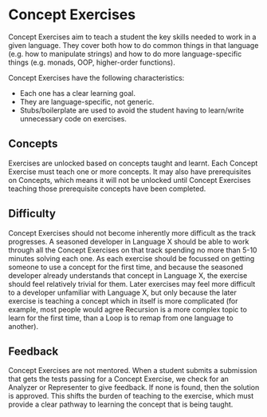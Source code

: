 # Concept Exercises

Concept Exercises aim to teach a student the key skills needed to work in a given language. They cover both how to do common things in that language (e.g. how to manipulate strings) and how to do more language-specific things (e.g. monads, OOP, higher-order functions).

Concept Exercises have the following characteristics:

- Each one has a clear learning goal.
- They are language-specific, not generic.
- Stubs/boilerplate are used to avoid the student having to learn/write unnecessary code on exercises.

## Concepts

Exercises are unlocked based on concepts taught and learnt.
Each Concept Exercise must teach one or more concepts.
It may also have prerequisites on Concepts, which means it will not be unlocked until Concept Exercises teaching those prerequisite concepts have been completed.

## Difficulty

Concept Exercises should not become inherently more difficult as the track progresses.
A seasoned developer in Language X should be able to work through all the Concept Exercises on that track spending no more than 5-10 minutes solving each one.
As each exercise should be focussed on getting someone to use a concept for the first time, and because the seasoned developer already understands that concept in Language X, the exercise should feel relatively trivial for them.
Later exercises may feel more difficult to a developer unfamiliar with Language X, but only because the later exercise is teaching a concept which in itself is more complicated (for example, most people would agree Recursion is a more complex topic to learn for the first time, than a Loop is to remap from one language to another).

## Feedback

Concept Exercises are not mentored.
When a student submits a submission that gets the tests passing for a Concept Exercise, we check for an Analyzer or Representer to give feedback.
If none is found, then the solution is approved.
This shifts the burden of teaching to the exercise, which must provide a clear pathway to learning the concept that is being taught.
